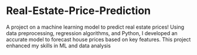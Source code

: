 # Real-Estate-Price-Prediction
A project on a machine learning model to predict real estate prices! Using data preprocessing, regression algorithms, and Python, I developed an accurate model to forecast house prices based on key features. This project enhanced my skills in ML and data analysis
